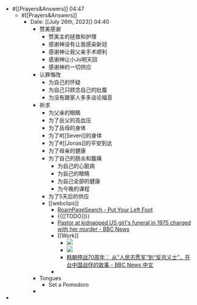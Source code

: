 - #[[Prayers&Answers]] 04:47 
    - #[[Prayers&Answers]]
        - Date: [[July 26th, 2023]] 04:40
            - 赞美感谢
                - 赞美主的拯救和护理
                - 感谢神没有让我感染新冠
                - 感谢神让我父亲手术顺利
                - 感谢神让小Jo明天回
                - 感谢神的一切供应
            - 认罪悔改
                - 为自己的怀疑
                - 为自己只顾念自己的肚腹
                - 为没有跟家人多多谈论福音
            - 祈求
                - 为父亲的眼睛
                - 为了岳父的高血压
                - 为了岳母的身体
                - 为了#[[Seven]]的身体
                - 为了#[[Jonas]]的平安到达
                - 为了母亲的健康
                - 为了自己的肠炎和腹痛
                    - 为自己的心脏病
                    - 为自己的眼睛
                    - 为自己全部的健康
                    - 为今晚的课程
                - 为了5天后的供应
                - [[webclips]]
                    - [RoamPageSearch - Put Your Left Foot](https://www.putyourleftfoot.in/roampagesearch)
                    - {{[[TODO]]}} 
                    - [Pastor at kidnapped US girl's funeral in 1975 charged with her murder - BBC News](https://www.bbc.com/news/world-us-canada-66301562?xtor=AL-72-%5Bpartner%5D-%5Bbbc.news.twitter%5D-%5Bheadline%5D-%5Bnews%5D-%5Bbizdev%5D-%5Bisapi%5D&at_campaign_type=owned&at_format=link&at_ptr_name=twitter&at_link_type=web_link&at_bbc_team=editorial&at_link_origin=BBCWorld&at_link_id=7BAD42BE-2AF7-11EE-AEED-E8B05B3BE886&at_campaign=Social_Flow&at_medium=social)
                    - [[Work]]
                        - ![](https://firebasestorage.googleapis.com/v0/b/firescript-577a2.appspot.com/o/imgs%2Fapp%2Fhaozhongwen%2Fav7JLmNw82.png?alt=media&token=87152c68-c8eb-4b06-9832-8396faef75ed)
                        - ![](https://firebasestorage.googleapis.com/v0/b/firescript-577a2.appspot.com/o/imgs%2Fapp%2Fhaozhongwen%2F1TX30mZKhm.png?alt=media&token=cc30adf5-c321-4c2c-bbd0-528b10370f93)
                        - [韩朝停战70周年： 从“人民志愿军”到“反共义士”，在台中国战俘的故事 - BBC News 中文](https://www.bbc.com/zhongwen/simp/chinese-news-66231140?at_link_id=813DE0E0-2B78-11EE-B4D8-EF11D99D5CC3&at_ptr_name=twitter&at_bbc_team=editorial&at_medium=social&at_campaign_type=owned&at_link_origin=bbcchinese&at_campaign=Social_Flow&at_format=link&at_link_type=web_link)
                    - 
            - Tongues
                - Set a Pomodoro
            - 
- 
